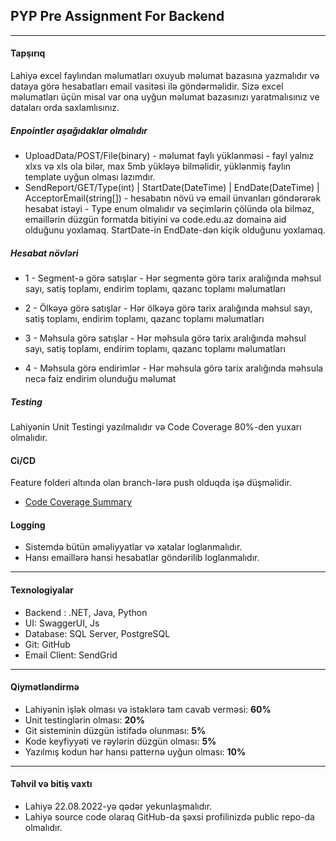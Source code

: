 ## PYP Pre Assignment For Backend

---
#### Tapşırıq

Lahiyə excel faylından məlumatları oxuyub məlumat bazasına yazmalıdır və dataya görə hesabatları email vasitəsi ilə göndərməlidir. Sizə excel məlumatları üçün misal var ona uyğun məlumat bazasınızı yaratmalısınız ve dataları orda saxlamlısınız.

##### Enpointler aşağıdaklar olmalıdır

- UploadData/POST/File(binary) - məlumat faylı yüklənməsi - fayl yalnız xlxs və xls ola bilər, max 5mb yükləyə bilməlidir, yüklənmiş faylın template uyğun olması lazımdır.
- SendReport/GET/Type(int) | StartDate(DateTime) | EndDate(DateTime) | AcceptorEmail(string[]) - hesabatın növü və email ünvanları göndərərək hesabat istəyi - Type enum olmalıdır və seçimlərin çölündə ola bilməz, emaillərin düzgün formatda bitiyini və code.edu.az domainə aid olduğunu yoxlamaq. StartDate-in EndDate-dən kiçik olduğunu yoxlamaq.

##### Hesabat növləri

- 1 - Segment-ə görə satışlar - Hər segmentə görə tarix aralığında məhsul sayı, satiş toplamı, endirim toplamı, qazanc toplamı məlumatları

- 2 - Ölkəyə görə satışlar - Hər ölkəyə görə tarix aralığında məhsul sayı, satiş toplamı, endirim toplamı, qazanc toplamı məlumatları

- 3 - Məhsula görə satışlar - Hər məhsula görə tarix aralığında məhsul sayı, satiş toplamı, endirim toplamı, qazanc toplamı məlumatları

- 4 - Məhsula görə endirimlər - Hər məhsula görə tarix aralığında məhsula necə faiz endirim olunduğu məlumat

##### Testing

Lahiyənin Unit Testingi yazılmalıdır və Code Coverage 80%-den yuxarı olmalıdır.


#### Ci/CD
Feature folderi altında olan branch-lərə push olduqda işə düşməlidir.

- [Code Coverage Summary](https://github.com/marketplace/actions/code-coverage-summary)

#### Logging

- Sistemdə bütün əməliyyatlar və xətalar loglanmalıdır.
- Hansı emaillərə hansi hesabatlar göndərilib loglanmalıdır.

---
#### Texnologiyalar
 - Backend : .NET, Java, Python
 - UI: SwaggerUI, Js
 - Database: SQL Server, PostgreSQL
 - Git: GitHub
 - Email Client: SendGrid

---
#### Qiymətləndirmə
 - Lahiyənin işlək olması və istəklərə tam cavab verməsi:  **60%**
 - Unit testinglərin olması: **20%**
 - Git sisteminin düzgün istifadə olunması: **5%**
 - Kode keyfiyyəti ve rəylərin düzgün olması: **5%**
 - Yazılmış kodun hər hansı patternə uyğun olması: **10%**


---
#### Təhvil və bitiş vaxtı
 - Lahiyə 22.08.2022-yə qədər yekunlaşmalıdır. 
 - Lahiyə source code olaraq GitHub-da şəxsi profilinizdə public repo-da olmalıdır.
